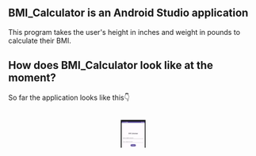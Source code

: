 <h2>BMI_Calculator is an Android Studio application</h2>

This program takes the user's height in inches and weight in pounds to calculate their BMI.

<h2>How does BMI_Calculator look like at the moment?</h2>
So far the application looks like this👇<br><br>

<p align="center">
<img src="https://github.com/ishitha123/BMI_Calculator/blob/main/BMI_Empty_Screenshot.png" alt="BMI_Calculator" width="10%" height="10%">
</p>
